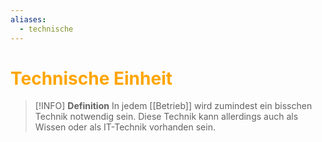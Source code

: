 ```yaml
---
aliases:
  - technische
---
```

# <font color = "orange">Technische Einheit</font>

>[!INFO] **Definition**
>In jedem [[Betrieb]] wird zumindest ein bisschen Technik notwendig sein. Diese Technik kann allerdings auch als Wissen oder als IT-Technik vorhanden sein.
